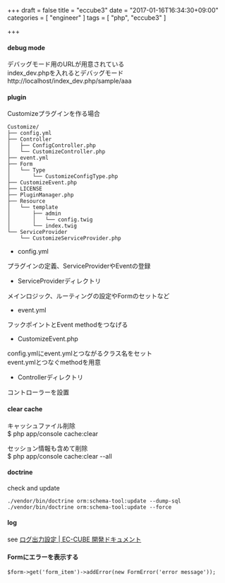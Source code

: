+++
draft = false
title = "eccube3"
date = "2017-01-16T16:34:30+09:00"
categories = [ "engineer" ]
tags = [ "php", "eccube3" ]

+++

#### debug mode

デバッグモード用のURLが用意されている  
index_dev.phpを入れるとデバッグモード  
http://localhost/index_dev.php/sample/aaa

#### plugin

Customizeプラグインを作る場合

```
Customize/
├── config.yml
├── Controller
│   ├── ConfigController.php
│   └── CustomizeController.php
├── event.yml
├── Form
│   └── Type
│       └── CustomizeConfigType.php
├── CustomizeEvent.php
├── LICENSE
├── PluginManager.php
├── Resource
│   └── template
│       ├── admin
│       │   └── config.twig
│       └── index.twig
└── ServiceProvider
    └── CustomizeServiceProvider.php
```

- config.yml  

プラグインの定義、ServiceProviderやEventの登録

- ServiceProviderディレクトリ

メインロジック、ルーティングの設定やFormのセットなど

- event.yml

フックポイントとEvent methodをつなげる

- CustomizeEvent.php

config.ymlにevent.ymlとつながるクラス名をセット  
event.ymlとつなぐmethodを用意  

- Controllerディレクトリ

コントローラーを設置  

#### clear cache

キャッシュファイル削除  
$ php app/console cache:clear

セッション情報も含めて削除  
$ php app/console cache:clear --all

#### doctrine

check and update  

```
./vendor/bin/doctrine orm:schema-tool:update --dump-sql
./vendor/bin/doctrine orm:schema-tool:update --force
```

#### log

see [ログ出力設定 \| EC\-CUBE 開発ドキュメント](http://ec-cube.github.io/guideline_log)

#### Formにエラーを表示する

```
$form->get('form_item')->addError(new FormError('error message'));
```

